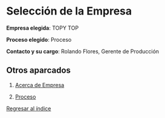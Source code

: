 # Selección de la Empresa

**Empresa elegida**: TOPY TOP

**Proceso elegido**: Proceso

**Contacto y su cargo**: Rolando Flores, Gerente de Producción

## Otros aparcados

1. [Acerca de Empresa](AcercaEmpresa.md)

2. [Proceso](DescripcionProceso.md)


[Regresar al índice](../README.md)
